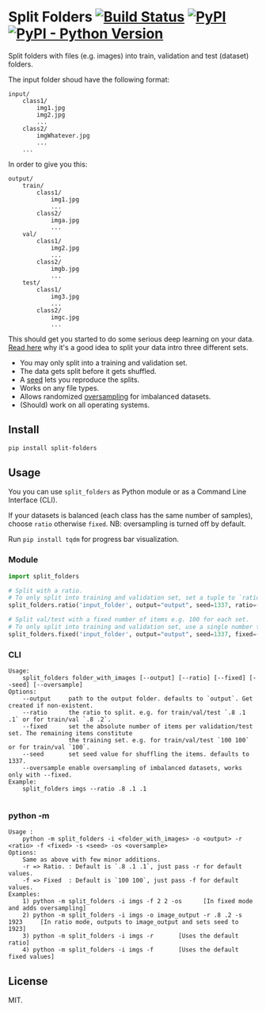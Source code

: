 # Split Folders [![Build Status](https://travis-ci.com/jfilter/split-folders.svg?branch=master)](https://travis-ci.com/jfilter/split-folders) [![PyPI](https://img.shields.io/pypi/v/split-folders.svg)](https://pypi.org/project/split-folders/) [![PyPI - Python Version](https://img.shields.io/pypi/pyversions/split-folders.svg)](https://pypi.org/project/split-folders/)

Split folders with files (e.g. images) into train, validation and test (dataset) folders.

The input folder shoud have the following format:

```
input/
    class1/
        img1.jpg
        img2.jpg
        ...
    class2/
        imgWhatever.jpg
        ...
    ...
```

In order to give you this:

```
output/
    train/
        class1/
            img1.jpg
            ...
        class2/
            imga.jpg
            ...
    val/
        class1/
            img2.jpg
            ...
        class2/
            imgb.jpg
            ...
    test/
        class1/
            img3.jpg
            ...
        class2/
            imgc.jpg
            ...
```

This should get you started to do some serious deep learning on your data. [Read here](https://stats.stackexchange.com/questions/19048/what-is-the-difference-between-test-set-and-validation-set) why it's a good idea to split your data intro three different sets.

-   You may only split into a training and validation set.
-   The data gets split before it gets shuffled.
-   A [seed](https://docs.python.org/3/library/random.html#random.seed) lets you reproduce the splits.
-   Works on any file types.
-   Allows randomized [oversampling](https://en.wikipedia.org/wiki/Oversampling_and_undersampling_in_data_analysis) for imbalanced datasets.
-   (Should) work on all operating systems.

## Install

```bash
pip install split-folders
```

## Usage

You you can use `split_folders` as Python module or as a Command Line Interface (CLI).

If your datasets is balanced (each class has the same number of samples), choose `ratio` otherwise `fixed`. NB: oversampling is turned off by default.

Run ```pip install tqdm``` for progress bar visualization.

### Module

```python
import split_folders

# Split with a ratio.
# To only split into training and validation set, set a tuple to `ratio`, i.e, `(.8, .2)`.
split_folders.ratio('input_folder', output="output", seed=1337, ratio=(.8, .1, .1)) # default values

# Split val/test with a fixed number of items e.g. 100 for each set.
# To only split into training and validation set, use a single number to `fixed`, i.e., `10`.
split_folders.fixed('input_folder', output="output", seed=1337, fixed=(100, 100), oversample=False) # default values
```

### CLI

```
Usage:
    split_folders folder_with_images [--output] [--ratio] [--fixed] [--seed] [--oversample]
Options:
    --output     path to the output folder. defaults to `output`. Get created if non-existent.
    --ratio      the ratio to split. e.g. for train/val/test `.8 .1 .1` or for train/val `.8 .2`.
    --fixed      set the absolute number of items per validation/test set. The remaining items constitute
                 the training set. e.g. for train/val/test `100 100` or for train/val `100`.
    --seed       set seed value for shuffling the items. defaults to 1337.
    --oversample enable oversampling of imbalanced datasets, works only with --fixed.
Example:
    split_folders imgs --ratio .8 .1 .1
    
```

### python -m

```
Usage : 
    python -m split_folders -i <folder_with_images> -o <output> -r <ratio> -f <fixed> -s <seed> -os <oversample>
Options:
    Same as above with few minor additions.
    -r => Ratio. : Default is `.8 .1 .1`, just pass -r for default values.
    -f => Fixed  : Default is `100 100`, just pass -f for default values.
Examples:
    1) python -m split_folders -i imgs -f 2 2 -os      [In fixed mode and adds oversampling]
    2) python -m split_folders -i imgs -o image_output -r .8 .2 -s 1923     [In ratio mode, outputs to image_output and sets seed to 1923]
    3) python -m split_folders -i imgs -r       [Uses the default ratio]
    4) python -m split_folders -i imgs -f       [Uses the default fixed values]
```

## License

MIT.
